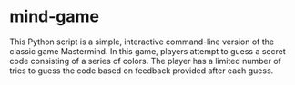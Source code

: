 # mind-game
This Python script is a simple, interactive command-line version of the classic game Mastermind. In this game, players attempt to guess a secret code consisting of a series of colors. The player has a limited number of tries to guess the code based on feedback provided after each guess.
